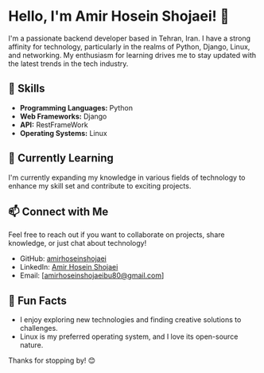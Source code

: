 # Hello, I'm Amir Hosein Shojaei! 👋

I'm a passionate backend developer based in Tehran, Iran. I have a strong affinity for technology, particularly in the realms of Python, Django, Linux, and networking. My enthusiasm for learning drives me to stay updated with the latest trends in the tech industry.

## 🔧 Skills

- **Programming Languages:** Python
- **Web Frameworks:** Django
- **API:** RestFrameWork
- **Operating Systems:** Linux


## 🌱 Currently Learning

I'm currently expanding my knowledge in various fields of technology to enhance my skill set and contribute to exciting projects.

## 📫 Connect with Me

Feel free to reach out if you want to collaborate on projects, share knowledge, or just chat about technology!

- GitHub: [amirhoseinshojaei](https://github.com/amirhoseinshojaei)
- LinkedIn: [Amir Hosein Shojaei](https://www.linkedin.com/in/amirhoseinshojaei/)
- Email: [amirhoseinshojaeibu80@gmail.com]


## 🚀 Fun Facts

- I enjoy exploring new technologies and finding creative solutions to challenges.
- Linux is my preferred operating system, and I love its open-source nature.

Thanks for stopping by! 😊

